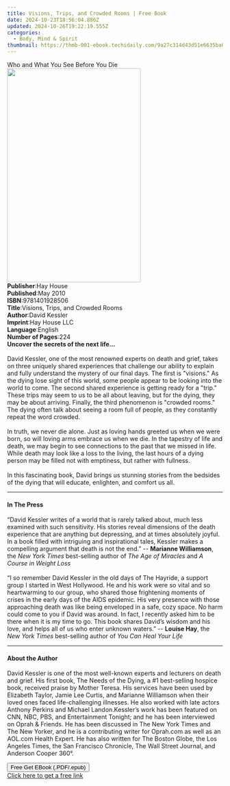 ```yaml
---
title: Visions, Trips, and Crowded Rooms | Free Book
date: 2024-10-23T18:56:04.886Z
updated: 2024-10-26T19:22:19.555Z
categories:
  - Body, Mind & Spirit
thumbnail: https://thmb-001-ebook.techidaily.com/9a27c314d43d51e6635ba01e9931c97d9fa031b44385b62aa49bb32e965e0a90.jpg
---
```

<main id="book-container">
  <div class="flex flex-col">
    <div class="book-brief flex-1 py-6 px-4 sm:p-6 md:py-10 md:px-8">
      <!-- brief-->
      <div class="book-brief-main">Who and What You See Before You Die</div>
    </div>
    <div
      class="book-meta-info flex-1 grid gap-4 col-start-1 col-end-3 row-start-1 sm:mb-6 sm:grid-cols-4 lg:gap-6 lg:col-start-2 lg:row-end-6 lg:row-span-6 lg:mb-0"
    >
      <div
        class="book-meta-info-left place-content-center mt-4 p-4 text-sm leading-6 col-start-2 col-span-2 dark:text-slate-400"
      >
        <img
          class="w-full h-500 object-cover rounded-lg sm:h-255 sm:col-span-2 lg:col-span-full"
          src="https://img-001-ebook.techidaily.com/90c9ef9e51803fd026802fa7fb73cc3e986bb81a1859274d2c4fa86d9aae5d60.jpg"
          alt=""
          width="312"
          height="500"
        />
      </div>
      <div
        class="book-meta-info-right mt-2 col-start-1 row-start-2 col-span-3 self-center"
      >
        <!-- meta data  -->
        <div class="flex flex-col px-4 md:px-8">
          <div class="flex-1">
            <strong>Publisher</strong>:<span class="px-2">Hay House</span>
          </div>
          <div class="flex-1">
            <strong>Published</strong>:<span class="px-2">May 2010</span>
          </div>
          <div class="flex-1">
            <strong>ISBN</strong>:<span class="px-2">9781401928506</span>
          </div>
          <div class="flex-1">
            <strong>Title</strong>:<span class="px-2"
              >Visions, Trips, and Crowded Rooms</span
            >
          </div>
          <div class="flex-1">
            <strong>Author</strong>:<span class="px-2">David Kessler</span>
          </div>
          <div class="flex-1">
            <strong>Imprint</strong>:<span class="px-2">Hay House LLC</span>
          </div>
          <div class="flex-1">
            <strong>Language</strong>:<span class="px-2">English</span>
          </div>
          <div class="flex-1">
            <strong>Number of Pages</strong>:<span class="px-2">224</span>
          </div>
        </div>
      </div>
    </div>
    <div class="book-description flex-1 py-6 px-4 sm:p-6 md:py-10 md:px-8">
      <div class="book-description-main">
        <div accordion-content="" id="description">
          <b>Uncover the secrets of the next life...<br /></b><br />David
          Kessler, one of the most renowned experts on death and grief, takes on
          three uniquely shared experiences that challenge our ability to
          explain and fully understand the mystery of our final days. The first
          is "visions." As the dying lose sight of this world, some people
          appear to be looking into the world to come. The second shared
          experience is getting ready for a "trip." These trips may seem to us
          to be all about leaving, but for the dying, they may be about
          arriving. Finally, the third phenomenon is "crowded rooms." The dying
          often talk about seeing a room full of people, as they constantly
          repeat the word crowded. <br /><br />In truth, we never die alone.
          Just as loving hands greeted us when we were born, so will loving arms
          embrace us when we die. In the tapestry of life and death, we may
          begin to see connections to the past that we missed in life. While
          death may look like a loss to the living, the last hours of a dying
          person may be filled not with emptiness, but rather with fullness.<br /><br />
          In this fascinating book, David brings us stunning stories from the
          bedsides of the dying that will educate, enlighten, and comfort us
          all.
        </div>
        <div class="accordion-fader"></div>
      </div>
    </div>
    <div class="book-excerpts flex-1 py-6 px-4 sm:p-6 md:py-10 md:px-8">
      <!-- excerpts-->
      <div class="book-excerpts-main">
        <hr />
        <h4 class="placeholder placeholder-heading">
          <span>In The Press</span>
        </h4>
        <p>
          “David Kessler writes of a world that is rarely talked about, much
          less examined with such sensitivity. His stories reveal dimensions of
          the death experience that are anything but depressing, and at times
          absolutely joyful. In a book filled with intriguing and inspirational
          tales, Kessler makes a compelling argument that death is not the end.”
          -- <b>Marianne Williamson</b>, the
          <i>New York Times&nbsp;</i>best-selling author of
          <i>The Age of Miracles</i> and <i>A Course in Weight Loss</i
          ><br /><br />“I so remember David Kessler in the old days of The
          Hayride, a support group I started in West Hollywood. He and his work
          were so vital and so heartwarming to our group, who shared those
          frightening moments of crises in the early days of the AIDS epidemic.
          His very presence with those approaching death was like being
          enveloped in a safe, cozy space. No harm could come to you if David
          was around. In fact, I recently asked him to be there when it is my
          time to go. This book shares David’s wisdom and his love, and helps
          all of us who enter unknown waters.” --&nbsp;<b>Louise Hay</b>, the
          <i>New York Times</i> best-selling author of
          <i>You Can Heal Your Life</i>
        </p>
      </div>
    </div>
    <div class="book-about-author flex-1 py-6 px-4 sm:p-6 md:py-10 md:px-8">
      <!-- about author-->
      <div class="book-main-author-main">
        <hr />
        <h4 class="placeholder placeholder-heading">
          <span>About the Author</span>
        </h4>
        <p>
          David Kessler is one of the most well-known experts and lecturers on
          death and grief. His first book, The Needs of the Dying, a #1
          best-selling hospice book, received praise by Mother Teresa. His
          services have been used by Elizabeth Taylor, Jamie Lee Curtis, and
          Marianne Williamson when their loved ones faced life-challenging
          illnesses. He also worked with late actors Anthony Perkins and Michael
          Landon.Kessler’s work has been featured on CNN, NBC, PBS, and
          Entertainment Tonight; and he has been interviewed on Oprah &amp;
          Friends. He has been discussed in The New York Times and The New
          Yorker, and he is a contributing writer for Oprah.com as well as an
          AOL.com Health Expert. He has also written for The Boston Globe, the
          Los Angeles Times, the San Francisco Chronicle, The Wall Street
          Journal, and Anderson Cooper 360°.
        </p>
      </div>
    </div>
    <div class="book-free-get flex-1 py-6 px-4 sm:p-6 md:py-10 md:px-8">
      <button
        id="btn-free-get"
        class="bg-blue-500 hover:bg-blue-700 text-white font-bold py-2 px-4 rounded"
      >
        Free Get EBook (.PDF/.epub)
      </button>
      <div id="countdown-display" class="px-2 text-lg mt-2"></div>
      <a
        id="free-link"
        class="hidden bg-blue-500 hover:bg-blue-700 text-white font-bold py-2 px-4 rounded"
        href="https://www.ebooks.com/en-us/book/96316890/visions-trips-and-crowded-rooms/david-kessler/"
        target="_blank"
        >Click here to get a free link</a
      >
    </div>
    <script>
      let countdownTime = 0;
      let countdownInterval = null;
      document
        .getElementById('btn-free-get')
        .addEventListener('click', startCountdown);
      function startCountdown() {
        countdownTime = new Date().getTime() + 60000 * 3;
        countdownInterval = setInterval(updateCountdown, 1000);
        document.getElementById('btn-free-get').disabled = true;
        document
          .getElementById('btn-free-get')
          .classList.add('bg-gray-500', 'cursor-not-allowed');
      }
      function updateCountdown() {
        let currentTime = new Date().getTime();
        let timeLeft = countdownTime - currentTime;
        let secondsLeft = Math.floor(timeLeft / 1000);
        document.getElementById('countdown-display').innerHTML =
          `Remaining time: ${secondsLeft} seconds.`;
        if (secondsLeft <= 0) {
          clearInterval(countdownInterval);
          document.getElementById('btn-free-get').classList.add('hidden');
          document.getElementById('free-link').classList.remove('hidden');
          document.getElementById('countdown-display').innerHTML = '';
        }
      }
    </script>
  </div>
</main>

<ins class="adsbygoogle"
      style="display:block"
      data-ad-client="ca-pub-7571918770474297"
      data-ad-slot="8358498916"
      data-ad-format="auto"
      data-full-width-responsive="true"></ins>
    